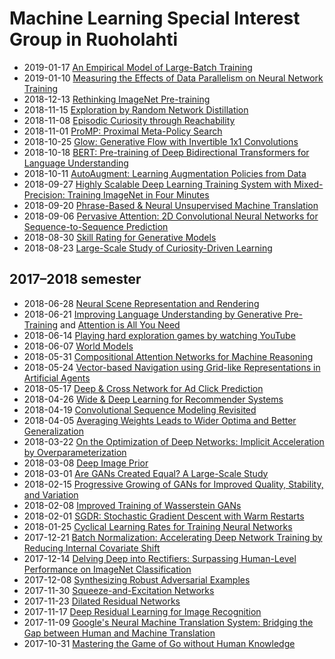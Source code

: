 
# Machine Learning Special Interest Group in Ruoholahti

* 2019-01-17 [An Empirical Model of Large-Batch Training](https://arxiv.org/abs/1812.06162)
* 2019-01-10 [Measuring the Effects of Data Parallelism on Neural Network Training](https://arxiv.org/abs/1811.03600)
* 2018-12-13 [Rethinking ImageNet Pre-training](https://arxiv.org/abs/1811.08883)
* 2018-11-15 [Exploration by Random Network Distillation](https://arxiv.org/abs/1810.12894)
* 2018-11-08 [Episodic Curiosity through Reachability](https://arxiv.org/abs/1810.02274)
* 2018-11-01 [ProMP: Proximal Meta-Policy Search](https://arxiv.org/abs/1810.06784)
* 2018-10-25 [Glow: Generative Flow with Invertible 1x1 Convolutions](https://arxiv.org/abs/1807.03039)
* 2018-10-18 [BERT: Pre-training of Deep Bidirectional Transformers for Language Understanding](https://arxiv.org/abs/1810.04805)
* 2018-10-11 [AutoAugment: Learning Augmentation Policies from Data](https://arxiv.org/abs/1805.09501)
* 2018-09-27 [Highly Scalable Deep Learning Training System with Mixed-Precision: Training ImageNet in Four Minutes](https://arxiv.org/abs/1807.11205)
* 2018-09-20 [Phrase-Based & Neural Unsupervised Machine Translation](https://arxiv.org/abs/1804.07755)
* 2018-09-06 [Pervasive Attention: 2D Convolutional Neural Networks for Sequence-to-Sequence Prediction](https://arxiv.org/abs/1808.03867)
* 2018-08-30 [Skill Rating for Generative Models](https://arxiv.org/abs/1808.04888)
* 2018-08-23 [Large-Scale Study of Curiosity-Driven Learning](https://arxiv.org/abs/1808.04355)

## 2017–2018 semester

* 2018-06-28 [Neural Scene Representation and Rendering](https://deepmind.com/documents/211/Neural_Scene_Representation_and_Rendering_preprint.pdf)
* 2018-06-21 [Improving Language Understanding by Generative Pre-Training](https://s3-us-west-2.amazonaws.com/openai-assets/research-covers/language-unsupervised/language_understanding_paper.pdf) and [Attention is All You Need](https://arxiv.org/abs/1706.03762)
* 2018-06-14 [Playing hard exploration games by watching YouTube](https://arxiv.org/abs/1805.11592)
* 2018-06-07 [World Models](https://arxiv.org/abs/1803.10122)
* 2018-05-31 [Compositional Attention Networks for Machine Reasoning](https://arxiv.org/abs/1803.03067)
* 2018-05-24 [Vector-based Navigation using Grid-like Representations in Artificial Agents](https://deepmind.com/documents/201/Vector-based%20Navigation%20using%20Grid-like%20Representations%20in%20Artificial%20Agents.pdf)
* 2018-05-17 [Deep & Cross Network for Ad Click Prediction](https://arxiv.org/abs/1708.05123)
* 2018-04-26 [Wide & Deep Learning for Recommender Systems](https://arxiv.org/abs/1606.07792)
* 2018-04-19 [Convolutional Sequence Modeling Revisited](https://openreview.net/forum?id=rk8wKk-R-)
* 2018-04-05 [Averaging Weights Leads to Wider Optima and Better Generalization](https://arxiv.org/abs/1803.05407)
* 2018-03-22 [On the Optimization of Deep Networks: Implicit Acceleration by Overparameterization](https://arxiv.org/abs/1802.06509)
* 2018-03-08 [Deep Image Prior](https://sites.skoltech.ru/app/data/uploads/sites/25/2017/11/deep_image_prior.pdf)
* 2018-03-01 [Are GANs Created Equal? A Large-Scale Study](https://arxiv.org/abs/1711.10337)
* 2018-02-15 [Progressive Growing of GANs for Improved Quality, Stability, and Variation](https://openreview.net/forum?id=Hk99zCeAb)
* 2018-02-08 [Improved Training of Wasserstein GANs](https://arxiv.org/abs/1704.00028)
* 2018-02-01 [SGDR: Stochastic Gradient Descent with Warm Restarts](https://arxiv.org/abs/1608.03983)
* 2018-01-25 [Cyclical Learning Rates for Training Neural Networks](https://arxiv.org/abs/1506.01186)
* 2017-12-21 [Batch Normalization: Accelerating Deep Network Training by Reducing Internal Covariate Shift](https://arxiv.org/abs/1502.03167)
* 2017-12-14 [Delving Deep into Rectifiers: Surpassing Human-Level Performance on ImageNet Classification](https://arxiv.org/abs/1502.01852)
* 2017-12-08 [Synthesizing Robust Adversarial Examples](https://arxiv.org/abs/1707.07397)
* 2017-11-30 [Squeeze-and-Excitation Networks](https://arxiv.org/abs/1709.01507)
* 2017-11-23 [Dilated Residual Networks](https://arxiv.org/abs/1705.09914)
* 2017-11-17 [Deep Residual Learning for Image Recognition](https://arxiv.org/abs/1512.03385)
* 2017-11-09 [Google's Neural Machine Translation System: Bridging the Gap between Human and Machine Translation](https://arxiv.org/abs/1609.08144)
* 2017-10-31 [Mastering the Game of Go without Human Knowledge](https://deepmind.com/documents/119/agz_unformatted_nature.pdf)
